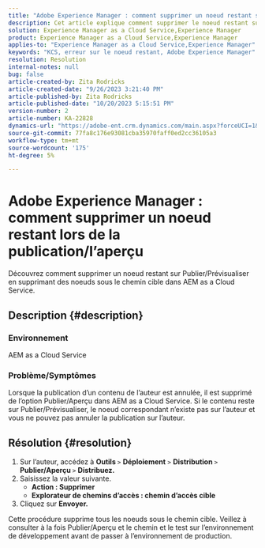 ```yaml
---
title: "Adobe Experience Manager : comment supprimer un noeud restant sur l’instance Publier/Aperçu"
description: Cet article explique comment supprimer le noeud restant sur Publier/Aperçu.
solution: Experience Manager as a Cloud Service,Experience Manager
product: Experience Manager as a Cloud Service,Experience Manager
applies-to: "Experience Manager as a Cloud Service,Experience Manager"
keywords: "KCS, erreur sur le noeud restant, Adobe Experience Manager"
resolution: Resolution
internal-notes: null
bug: false
article-created-by: Zita Rodricks
article-created-date: "9/26/2023 3:21:40 PM"
article-published-by: Zita Rodricks
article-published-date: "10/20/2023 5:15:51 PM"
version-number: 2
article-number: KA-22828
dynamics-url: "https://adobe-ent.crm.dynamics.com/main.aspx?forceUCI=1&pagetype=entityrecord&etn=knowledgearticle&id=b0a2895e-805c-ee11-be6f-6045bd006b4b"
source-git-commit: 77fa8c176e93081cba35970faff0ed2cc36105a3
workflow-type: tm+mt
source-wordcount: '175'
ht-degree: 5%

---
```


# Adobe Experience Manager : comment supprimer un noeud restant lors de la publication/l’aperçu


Découvrez comment supprimer un noeud restant sur Publier/Prévisualiser en supprimant des noeuds sous le chemin cible dans AEM as a Cloud Service.

## Description {#description}


### <b>Environnement</b>

AEM as a Cloud Service



### <b>Problème/Symptômes</b>

Lorsque la publication d’un contenu de l’auteur est annulée, il est supprimé de l’option Publier/Aperçu dans AEM as a Cloud Service. Si le contenu reste sur Publier/Prévisualiser, le noeud correspondant n’existe pas sur l’auteur et vous ne pouvez pas annuler la publication sur l’auteur.






## Résolution {#resolution}


1. Sur l’auteur, accédez à <b>Outils </b>`>`  <b>Déploiement</b> `>` <b> Distribution </b>`>`  <b>Publier/Aperçu </b>`>`  <b>Distribuez.</b>
2. Saisissez la valeur suivante.
   - <b>Action : Supprimer</b>
   - <b>Explorateur de chemins d’accès : chemin d’accès cible</b>
3. Cliquez sur <b>Envoyer.</b>


Cette procédure supprime tous les noeuds sous le chemin cible. Veillez à consulter à la fois Publier/Aperçu et le chemin et le test sur l’environnement de développement avant de passer à l’environnement de production.
